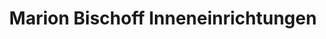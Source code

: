 ---
title: "Marion Bischoff Inneneinrichtungen"
url: /rottach-egern/marion-bischoff-inneneinrichtungen/
shop: Raumausstattung
---